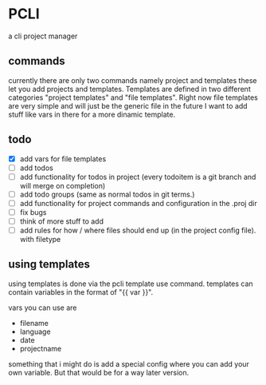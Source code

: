 # PCLI 

a cli project manager

## commands 

currently there are only two commands namely project and templates
these let you add projects and templates. Templates are defined in two different categories "project templates" and "file templates". Right now file templates are very simple and will just be the generic file in the future I want to add stuff like vars in there for a more dinamic template.

## todo

- [X] add vars for file templates
- [ ] add todos
- [ ] add functionality for todos in project (every todoitem is a git branch and will merge on completion)
- [ ] add todo groups (same as normal todos in git terms.)
- [ ] add functionality for project commands and configuration in the .proj dir
- [ ] fix bugs
- [ ] think of more stuff to add
- [ ] add rules for how / where files should end up (in the project config file). with filetype

## using templates

using templates is done via the pcli template use command.
templates can contain variables in the format of "{{ var }}". 

vars you can use are 

- filename
- language
- date
- projectname

something that i might do is add a special config where you can add your own variable. But that would be for a way later version.
